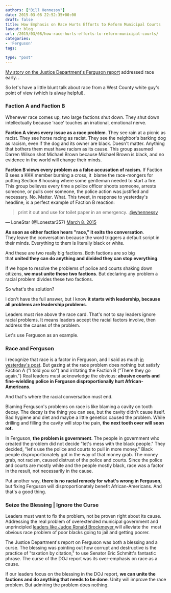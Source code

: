 ```yaml
---
authors: ["Bill Hennessy"]
date: 2015-03-08 22:52:35+00:00
draft: false
title: How Emphasis on Race Hurts Efforts to Reform Municipal Courts
layout: blog
url: /2015/03/08/how-race-hurts-efforts-to-reform-municipal-courts/
categories:
- 'Ferguson'
tags:

type: "post"
---
```


[My story on the Justice Department's Ferguson report](https://hennessysview.com/2015/03/07/what-to-do-with-the-doj-report-on-ferguson/) addressed race early. .

So let's have a little blunt talk about race from a West County white guy's point of view (which is alway helpful).



### Faction A and Faction B



Whenever race comes up, two large factions shut down. They shut down intellectually because 'race' touches an irrational, emotional nerve.

**Faction A views every issue as a race problem**. They see rain at a picnic as racist. They see horse racing as racist. They see the neighbor's barking dog as racism, even if the dog and its owner are black. Doesn't matter. Anything that bothers them must have racism as its cause. This group assumed Darren Wilson shot Michael Brown because Michael Brown is black, and no evidence in the world will change their minds.

**Faction B views every problem as a false accusation of racism.** If Faction B sees a KKK member burning a cross, it  blame the race-mongers for putting Section 8 housing where some gentleman needed to start a fire. This group believes every time a police officer shoots someone, arrests someone, or pulls over someone, the police action was justified and necessary. No. Matter. What. This tweet, in response to yesterday's headline, is a perfect example of Faction B reaction:



> print it out and use for toilet paper in an emergency. .[@whennessy](https://twitter.com/whennessy)

— LoneStar (@Lonestar357) [March 8, 2015](https://twitter.com/Lonestar357/status/574689301914521600)





**As soon as either faction hears "race," it exits the conversation**. They leave the conversation because the word triggers a default script in their minds. Everything to them is literally black or white.

And these are two really big factions. Both factions are so big that **united they can do anything and divided they can stop everything**.

If we hope to resolve the problems of police and courts shaking down citizens, **we must unite these two factions**. But declaring any problem a racial problem divides these two factions.

So what's the solution?

I don't have the full answer, but I know **it starts with leadership, because all problems are leadership problems**.

Leaders must rise above the race card. That's not to say leaders ignore racial problems. It means leaders accept the racial factors involve, then address the causes of the problem.

Let's use Ferguson as an example.



### Race and Ferguson



I recognize that race is a factor in Ferguson, and I said as much [in yesterday's post](https://hennessysview.com/2015/03/07/what-to-do-with-the-doj-report-on-ferguson/). But gazing at the race problem does nothing but satisfy Faction A ("I told you so") and irritating the Faction B ("There they go again.") Real leaders must acknowledge the obvious: **abusive courts and fine-wielding police in Ferguson disproportionally hurt African-Americans**.

And that's where the racial conversation must end.

Blaming Ferguson's problems on race is like blaming a cavity on tooth decay. The decay is the thing you can see, but the cavity didn't cause itself. Bad hygiene and diet and maybe a little genetics caused the problem. While drilling and filling the cavity will stop the pain, **the next tooth over will soon rot.**

In Ferguson, **the problem is government**. The people in government who created the problem did not decide "let's mess with the black people." They decided, "let's use the police and courts to pull in more money." Black people disproportionately got in the way of that money grab. The money grab, not racism, caused distrust of the police and courts. Since the police and courts are mostly white and the people mostly black, race was a factor in the result, not necessarily in the cause.

Put another way, **there is no racial remedy for what's wrong in Ferguson**, but fixing Ferguson will disproportionately benefit African-Americans. And that's a good thing.



### Seize the Blessing | Ignore the Curse



Leaders must want to fix the problem, not be proven right about its cause. Addressing the real problem of overextended municipal government and unprincipled [leaders like Judge Ronald Brockmeyer ](https://www.newser.com/story/203691/ferguson-judge-behind-fines-scheme-owes-170k.html)will alleviate the  most obvious race problem of poor blacks going to jail and getting poorer.

The Justice Department's report on Ferguson was both a blessing and a curse. The blessing was pointing out how corrupt and destructive is the practice of "taxation by citation," to use Senator Eric Schmitt's fantastic phrase. The curse of the DOJ report was its over-emphasis on race as a cause.

If our leaders focus on the blessing in the DOJ report, **we can unite the factions and do anything that needs to be done**. Unity will improve the race problem. But admiring the problem does nothing.


